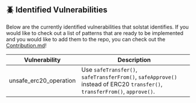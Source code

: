 &nbsp;
## 🪲 Identified Vulnerabilities
Below are the currently identified vulnerabilities that solstat identifies. If you would like to check out a list of patterns that are ready to be implemented and you would like to add them to the repo, you can check out the [Contribution.md](https://github.com/0xKitsune/solstat/blob/main/Contributing.md#potential-optimizations-vulnerability-and-qa-additions)!

| Vulnerability             | Description                                             |
| ------------------------- | ------------------------------------------------------- |
| unsafe_erc20_operation    | Use `safeTransfer()`, `safeTransferFrom()`, `safeApprove()` instead of ERC20 `transfer()`, `transferFrom()`, `approve()`. |
